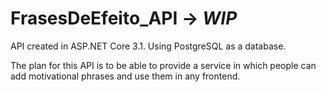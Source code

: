 # FrasesDeEfeito_API -> *WIP*
API created in ASP.NET Core 3.1. Using PostgreSQL as a database.

The plan for this API is to be able to provide a service in which people can add motivational phrases and use them in any frontend.
